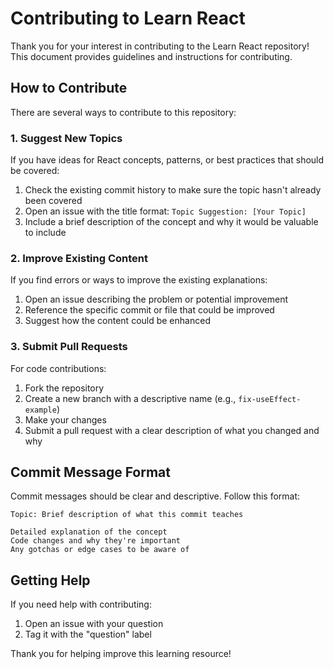 # Contributing to Learn React

Thank you for your interest in contributing to the Learn React repository! This document provides guidelines and instructions for contributing.

## How to Contribute

There are several ways to contribute to this repository:

### 1. Suggest New Topics

If you have ideas for React concepts, patterns, or best practices that should be covered:

1. Check the existing commit history to make sure the topic hasn't already been covered
2. Open an issue with the title format: `Topic Suggestion: [Your Topic]`
3. Include a brief description of the concept and why it would be valuable to include

### 2. Improve Existing Content

If you find errors or ways to improve the existing explanations:

1. Open an issue describing the problem or potential improvement
2. Reference the specific commit or file that could be improved
3. Suggest how the content could be enhanced

### 3. Submit Pull Requests

For code contributions:

1. Fork the repository
2. Create a new branch with a descriptive name (e.g., `fix-useEffect-example`)
3. Make your changes
4. Submit a pull request with a clear description of what you changed and why

## Commit Message Format

Commit messages should be clear and descriptive. Follow this format:

```
Topic: Brief description of what this commit teaches

Detailed explanation of the concept
Code changes and why they're important
Any gotchas or edge cases to be aware of
```

## Getting Help

If you need help with contributing:

1. Open an issue with your question
2. Tag it with the "question" label

Thank you for helping improve this learning resource!